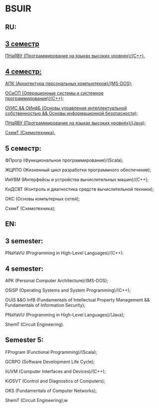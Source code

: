 # BSUIR

## RU:

## [3 семестр](https://github.com/oooNAKooo/BSUIR/tree/main/3%20sem)

  [ПНаЯВУ (Программирование на языках высоких уровнях)/(C++).](https://github.com/oooNAKooo/BSUIR/tree/main/3%20sem/PNaYaVU)
  
## [4 семестр:](https://github.com/oooNAKooo/BSUIR/tree/main/4%20sem)

  [АПК (Архитектура персональных компьютеров)/(MS-DOS);](https://github.com/oooNAKooo/BSUIR/tree/main/4%20sem/APK)
  
  [ОСиСП (Операционные системы и системное программирование)/(C++);](https://github.com/oooNAKooo/BSUIR/tree/main/4%20sem/OSiSP)
  
  [ОУИС && ОИнфБ (Основы управления интеллектуальной собственностью && Основы информационной безопасности);](https://github.com/oooNAKooo/BSUIR/tree/main/4%20sem/OUIS_%26%26_OInfB)
  
  [ПНаЯВУ (Программирование на языках высоких уровнях)/(Java);](https://github.com/oooNAKooo/BSUIR/tree/main/4%20sem/PNaYaVU)
  
  [СхемТ (Схемотехника).](https://github.com/oooNAKooo/BSUIR/tree/main/4%20sem/ShemT)
  
## 5 семестр:

  ФПрогр (Функциональное программирование)/(Scala);

  ЖЦРПО (Жизненный цикл разработки программного обеспечения);

  ИиУВМ (Интерфейсы и устройства вычислительных машин)/(C++);

  КиДСВТ (Контроль и диагностика средств вычислительной техники);

  ОКС (Основы компьтерных сетей);

  СхемТ (Схемотехника);

## EN:

## 3 semester:

  PNaYaVU (Programming in High-Level Languages)/(C++).
  
## 4 semester:

  APK (Personal Computer Architecture)/(MS-DOS);
  
  OSiSP (Operating Systems and System Programming)/(C++);
  
  OUIS &&O InfB (Fundamentals of Intellectual Property Management && Fundamentals of Information Security);
  
  PNaYaVU (Programming in High-Level Languages)/(Java);
  
  ShemT (Circuit Engineering).
  
## Semester 5:

  FProgram (Functional Programming)/(Scala);

  GCRPO (Software Development Life Cycle);

  IiUVM (Computer Interfaces and Devices)/(C++);

  KiDSVT (Control and Diagnostics of Computers);

  OKS (Fundamentals of Computer Networks);

  ShemT (Circuit Engineering);м



